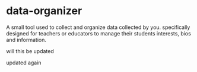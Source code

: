 # data-organizer

A small tool used to collect and organize data collected by you. specifically designed for teachers or educators to manage their students interests, bios and information.


will this be updated

updated again